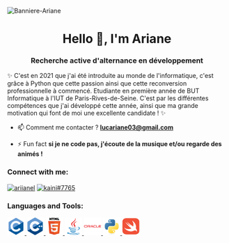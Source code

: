 
![Banniere-Ariane](https://user-images.githubusercontent.com/112662431/227735881-e5b506c5-6d0d-4361-b40e-2daef238635d.png)


<h1 align="center">Hello 👋, I'm Ariane</h1>
<h3 align="center">Recherche active d'alternance en développement</h3>

<p> ✨ C'est en 2021 que j'ai été introduite au monde de l'informatique, c'est grâce à Python que cette passion ainsi que cette reconversion professionnelle à commencé. Etudiante en première année de BUT Informatique à l'IUT de Paris-Rives-de-Seine. C'est par les différentes compétences que j'ai développé cette année, ainsi que ma grande motivation qui font de moi une excellente candidate ! ✨ </p>

- 📫 Comment me contacter ? **lucariane03@gmail.com**

- ⚡ Fun fact **si je ne code pas, j'écoute de la musique et/ou regarde des animés !**

<h3 align="left">Connect with me:</h3>
<p align="left">
<a href="https://linkedin.com/in/ariianel" target="blank"><img align="center" src="https://raw.githubusercontent.com/rahuldkjain/github-profile-readme-generator/master/src/images/icons/Social/linked-in-alt.svg" alt="ariianel" height="30" width="40" /></a>
<a href="https://discord.gg/kaini#7765" target="blank"><img align="center" src="https://raw.githubusercontent.com/rahuldkjain/github-profile-readme-generator/master/src/images/icons/Social/discord.svg" alt="kaini#7765" height="30" width="40" /></a>
</p>

<h3 align="left">Languages and Tools:</h3>
<p align="left"> <a href="https://www.cprogramming.com/" target="_blank" rel="noreferrer"> <img src="https://raw.githubusercontent.com/devicons/devicon/master/icons/c/c-original.svg" alt="c" width="40" height="40"/> </a> <a href="https://www.w3schools.com/cpp/" target="_blank" rel="noreferrer"> <img src="https://raw.githubusercontent.com/devicons/devicon/master/icons/cplusplus/cplusplus-original.svg" alt="cplusplus" width="40" height="40"/> </a> <a href="https://www.w3.org/html/" target="_blank" rel="noreferrer"> <img src="https://raw.githubusercontent.com/devicons/devicon/master/icons/html5/html5-original-wordmark.svg" alt="html5" width="40" height="40"/> </a> <a href="https://www.java.com" target="_blank" rel="noreferrer"> <img src="https://raw.githubusercontent.com/devicons/devicon/master/icons/java/java-original.svg" alt="java" width="40" height="40"/> </a> <a href="https://www.oracle.com/" target="_blank" rel="noreferrer"> <img src="https://raw.githubusercontent.com/devicons/devicon/master/icons/oracle/oracle-original.svg" alt="oracle" width="40" height="40"/> </a> <a href="https://www.python.org" target="_blank" rel="noreferrer"> <img src="https://raw.githubusercontent.com/devicons/devicon/master/icons/python/python-original.svg" alt="python" width="40" height="40"/> </a> <a href="https://developer.apple.com/swift/" target="_blank" rel="noreferrer"> <img src="https://raw.githubusercontent.com/devicons/devicon/master/icons/swift/swift-original.svg" alt="swift" width="40" height="40"/> </a> </p>
